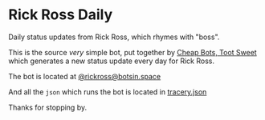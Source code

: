 # Rick Ross Daily
Daily status updates from Rick Ross, which rhymes with "boss".

This is the source *very* simple bot, put together by [Cheap Bots, Toot Sweet](https://cheapbotstootsweet.com) which generates a new status update every day for Rick Ross.

The bot is located at <a rel="me" href="https://botsin.space/@rickross">@rickross@botsin.space</a>

And all the `json` which runs the bot is located in [tracery.json](/tracery.json)

Thanks for stopping by.